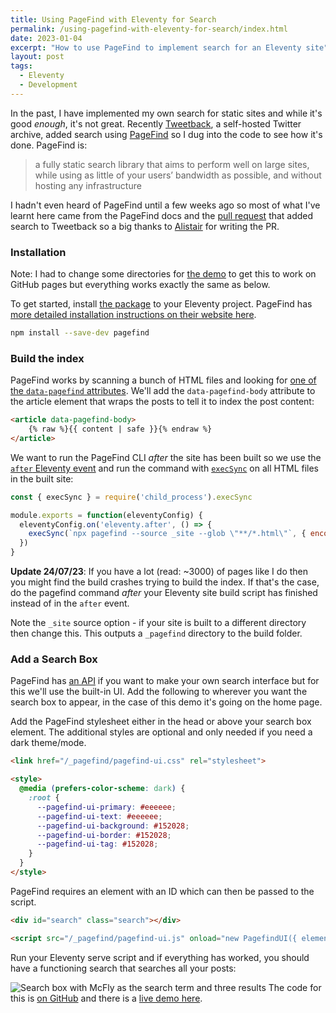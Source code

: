 ```yaml
---
title: Using PageFind with Eleventy for Search
permalink: /using-pagefind-with-eleventy-for-search/index.html
date: 2023-01-04
excerpt: "How to use PageFind to implement search for an Eleventy site"
layout: post
tags:
  - Eleventy
  - Development
---
```


In the past, I have implemented my own search for static sites and while it's good _enough_, it's not great. Recently [Tweetback](https://github.com/tweetback/tweetback), a self-hosted Twitter archive, added search using [PageFind](https://pagefind.app) so I dug into the code to see how it's done. PageFind is:

> a fully static search library that aims to perform well on large sites, while using as little of your users’ bandwidth as possible, and without hosting any infrastructure

I hadn't even heard of PageFind until a few weeks ago so most of what I've learnt here came from the PageFind docs and the [pull request](https://github.com/tweetback/tweetback/pull/27) that added search to Tweetback so a big thanks to [Alistair](https://alistairshepherd.uk) for writing the PR.

### Installation

Note: I had to change some directories for [the demo](https://github.com/rknightuk/eleventy-pagefind-demo/) to get this to work on GitHub pages but everything works exactly the same as below.

To get started, install [the package](https://www.npmjs.com/package/pagefind) to your Eleventy project. PageFind has [more detailed installation instructions on their website here](https://pagefind.app/docs/installation/).

```bash
npm install --save-dev pagefind
```

### Build the index

PageFind works by scanning a bunch of HTML files and looking for [one of the `data-pagefind` attributes](https://pagefind.app/docs/indexing/).  We'll add the `data-pagefind-body` attribute to the article element that wraps the posts to tell it to index the post content:

```html
<article data-pagefind-body>
    {% raw %}{{ content | safe }}{% endraw %}
</article>
```

We want to run the PageFind CLI _after_ the site has been built so we use the [`after` Eleventy event](https://www.11ty.dev/docs/events/#eleventy.after) and run the command with [`execSync`](https://nodejs.org/api/child_process.html#child_processexecsynccommand-options) on all HTML files in the built site:

```js
const { execSync } = require('child_process').execSync

module.exports = function(eleventyConfig) {
  eleventyConfig.on('eleventy.after', () => {
    execSync(`npx pagefind --source _site --glob \"**/*.html\"`, { encoding: 'utf-8' })
  })
}
```

**Update 24/07/23**: If you have a lot (read: ~3000) of pages like I do then you might find the build crashes trying to build the index. If that's the case, do the pagefind command _after_ your Eleventy site build script has finished instead of in the `after` event.

Note the `_site` source option - if your site is built to a different directory then change this. This outputs a `_pagefind` directory to the build folder.

### Add a Search Box

PageFind has [an API](https://pagefind.app/docs/api/) if you want to make your own search interface but for this we'll use the built-in UI. Add the following to wherever you want the search box to appear, in the case of this demo it's going on the home page.

Add the PageFind stylesheet either in the head or above your search box element. The additional styles are optional and only needed if you need a dark theme/mode.

```html
<link href="/_pagefind/pagefind-ui.css" rel="stylesheet">

<style>
  @media (prefers-color-scheme: dark) {
    :root {
      --pagefind-ui-primary: #eeeeee;
      --pagefind-ui-text: #eeeeee;
      --pagefind-ui-background: #152028;
      --pagefind-ui-border: #152028;
      --pagefind-ui-tag: #152028;
    }
  }
</style>
```

PageFind requires an element with an ID which can then be passed to the script.

```html
<div id="search" class="search"></div>

<script src="/_pagefind/pagefind-ui.js" onload="new PagefindUI({ element: '#search', showImages: false });"></script>
```

Run your Eleventy serve script and if everything has worked, you should have a functioning search that searches all your posts:

![Search box with McFly as the search term and three results](https://rknightuk.s3.amazonaws.com/site/pagefind-eleventy.png)
The code for this is [on GitHub](https://github.com/rknightuk/eleventy-pagefind-demo) and there is a [live demo here](https://rknightuk.github.io/eleventy-pagefind-demo).
